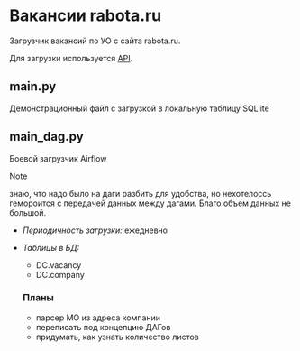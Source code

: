 # Вакансии rabota.ru
Загрузчик вакансий по УО с сайта rabota.ru. 

Для загрузки используется [API](https://trudvsem.ru/opendata).

## main.py

Демонстрационный файл с загрузкой в локальную таблицу SQLlite

## main_dag.py

Боевой загрузчик Airflow 

>[!note]
>
>знаю, что надо было на даги разбить для удобства, но нехотелоссь гемороится с передачей данных между дагами. Благо объем данных не большой.

- *Периодичность загрузки:* ежедневно
- *Таблицы в БД:*
    - DC.vacancy
    - DC.company

  ### Планы
  - парсер МО из адреса компании
  - переписать под концепцию ДАГов
  - придумать, как узнать количество листов
